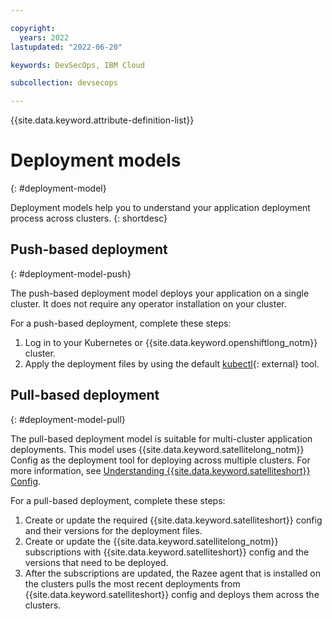 ```yaml
---

copyright:
  years: 2022
lastupdated: "2022-06-20"

keywords: DevSecOps, IBM Cloud

subcollection: devsecops

---
```


{{site.data.keyword.attribute-definition-list}}

# Deployment models
{: #deployment-model}

Deployment models help you to understand your application deployment process across clusters.
{: shortdesc}

## Push-based deployment
{: #deployment-model-push}

The push-based deployment model deploys your application on a single cluster. It does not require any operator installation on your cluster.

For a push-based deployment, complete these steps:

1. Log in to your Kubernetes or {{site.data.keyword.openshiftlong_notm}} cluster.
2. Apply the deployment files by using the default [kubectl](https://kubernetes.io/docs/reference/kubectl/kubectl/){: external} tool.

## Pull-based deployment
{: #deployment-model-pull}

The pull-based deployment model is suitable for multi-cluster application deployments. This model uses {{site.data.keyword.satellitelong_notm}} Config as the deployment tool for deploying across multiple clusters. For more information, see [Understanding {{site.data.keyword.satelliteshort}} Config](/docs/satellite?topic=satellite-cluster-config).

For a pull-based deployment, complete these steps:

1. Create or update the required {{site.data.keyword.satelliteshort}} config and their versions for the deployment files.
2. Create or update the {{site.data.keyword.satellitelong_notm}} subscriptions with {{site.data.keyword.satelliteshort}} config and the versions that need to be deployed.
3. After the subscriptions are updated, the Razee agent that is installed on the clusters pulls the most recent deployments from {{site.data.keyword.satelliteshort}} config and deploys them across the clusters.
